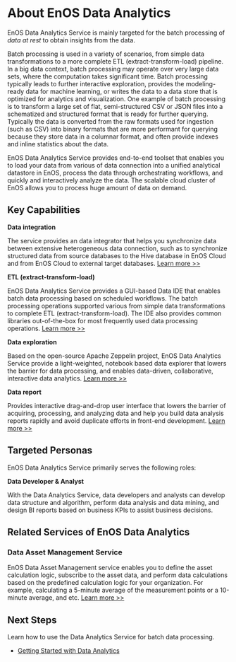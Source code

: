 # About EnOS Data Analytics

EnOS Data Analytics Service is mainly targeted for the batch processing of _data at rest_ to obtain insights from the data.

Batch processing is used in a variety of scenarios, from simple data transformations to a more complete ETL (extract-transform-load) pipeline. In a big data context, batch processing may operate over very large data sets, where the computation takes significant time. Batch processing typically leads to further interactive exploration, provides the modeling-ready data for machine learning, or writes the data to a data store that is optimized for analytics and visualization. One example of batch processing is to transform a large set of flat, semi-structured CSV or JSON files into a schematized and structured format that is ready for further querying. Typically the data is converted from the raw formats used for ingestion (such as CSV) into binary formats that are more performant for querying because they store data in a columnar format, and often provide indexes and inline statistics about the data.

EnOS Data Analytics Service provides end-to-end toolset that enables you to load your data from various of data connection into a unified analytical datastore in EnOS, process the data through orchestrating workflows, and quickly and interactively analyze the data. The scalable cloud cluster of EnOS allows you to process huge amount of data on demand.


## Key Capabilities

**Data integration**

The service provides an data integrator that helps you synchronize data between extensive heterogeneous data connection, such as to synchronize structured data from source databases to the Hive database in EnOS Cloud and from EnOS Cloud to external target databases. [Learn more >>](data_integration/di_overview)

**ETL (extract-transform-load)**

EnOS Data Analytics Service provides a GUI-based Data IDE that enables batch data processing based on scheduled workflows. The batch processing operations supported various from simple data transformations to complete ETL (extract-transform-load). The IDE also provides common libraries out-of-the-box for most frequently used data processing operations. [Learn more >>](data_ide/dataide_overview)

**Data exploration**

Based on the open-source Apache Zeppelin project, EnOS Data Analytics Service provide a light-weighted, notebook based data explorer that lowers the barrier for data processing, and enables data-driven, collaborative, interactive data analytics. [Learn more >>](data_explorer/dataexplorer_overview)

**Data report**

Provides interactive drag-and-drop user interface that lowers the barrier of acquiring, processing, and analyzing data and help you build data analysis reports rapidly and avoid duplicate efforts in front-end development. [Learn more >>](data_report/report_overview)

## Targeted Personas

EnOS Data Analytics Service primarily serves the following roles:

**Data Developer & Analyst**

With the Data Analytics Service, data developers and analysts can develop data structure and algorithm, perform data analysis and data mining, and design BI reports based on business KPIs to assist business decisions.

## Related Services of EnOS Data Analytics

### Data Asset Management Service

EnOS Data Asset Management service enables you to define the asset calculation logic, subscribe to the asset data, and perform data calculations based on the predefined calculation logic for your organization. For example, calculating a 5-minute average of the measurement points or a 10-minute average, and etc. [Learn more >>](/docs/data-asset/en/2.0.9/data_asset_overview.html)


## Next Steps

Learn how to use the Data Analytics Service for batch data processing.

- [Getting Started with Data Analytics](gettingstarted)
